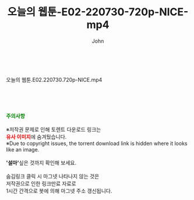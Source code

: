 ﻿---
layout: post
title:  "오늘의 웹툰-E02-220730-720p-NICE-mp4"
author: John
categories: [ 드라마 ]
tags: [  ]
image:  
description: "오늘의 웹툰-E02-220730-720p-NICE-mp4 torrent 정보 공유"
toc: true
toc_sticky: true
---

<br>
<div class="view-img">
<a class="view_image" href="https://torrentmobile59.com/bbs/view_image.php?fn=%2Fdata%2Ffile%2Fdrama%2F2345726642_iAkFv1cM_3c73ccb43e0a3d974e9fcf42e4e68894e1e7930d.jpg" target="_blank"><img alt="" class="img-tag" content="https://torrentmobile59.com/data/file/drama/2345726642_iAkFv1cM_3c73ccb43e0a3d974e9fcf42e4e68894e1e7930d.jpg" itemprop="image" src="https://torrentmobile59.com/data/file/drama/2345726642_iAkFv1cM_3c73ccb43e0a3d974e9fcf42e4e68894e1e7930d.jpg"/></a></div><div class="view-content" itemprop="description">
<p>오늘의 웹툰.E02.220730.720p-NICE.mp4<br/></p> </div>
    
<br><br><br>
<p data-ke-size="size16"><b><span style="color: green;">주의사항</span></b><br /><br />※저작권 문제로 인해 토렌트 다운로드 링크는<br /><b><span style="color: red;">유사 이미지</span></b>에 숨겨뒀습니다.<br />※Due to copyright issues, the torrent download link is hidden where it looks like an image.<br /><br /><b>'설마'</b>싶은 것까지 확인해 보세요.<br /><br />숨김링크 클릭 시 마그넷 나타나지 않는 것은<br />저작권으로 인한 링크만료 자료로<br />1시간 간격으로 봇에 의해 마그넷 주소 갱신됩니다.</p>
